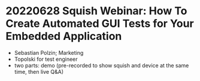 # 20220628 Squish Webinar: How To Create Automated GUI Tests for Your Embedded Application
* Sebastian Polzin; Marketing
* Topolski for test engineer
* two parts: demo (pre-recorded to show squish and device at the same time, then live Q&A)



